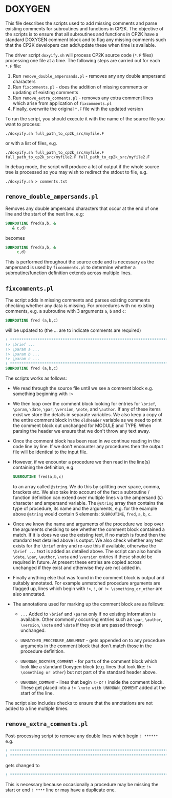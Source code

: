 # DOXYGEN

This file describes the scripts used to add missing comments and parse existing comments for
subroutines and functions in CP2K. The objective of the scripts is to ensure that all subroutines
and functions in CP2K have a standard DOXYGEN comment block and to flag any missing comments such
that the CP2K developers can add/update these when time is available.

The driver script `doxyify.sh` will process CP2K source code (`*.F` files) processing one file at a
time. The following steps are carried out for each `*.F` file:

1. Run `remove_double_ampersands.pl` - removes any any double ampersand characters
1. Run `fixcomments.pl` - does the addition of missing comments or updating of existing comments
1. Run `remove_extra_comments.pl` - removes any extra comment lines which arise from application of
   `fixcomments.pl`
1. Finally, overwrite the original `*.F` file with the updated version

To run the script, you should execute it with the name of the source file you want to process:

```shell
./doxyify.sh full_path_to_cp2k_src/myfile.F
```

or with a list of files, e.g.

```shell
./doxyify.sh full_path_to_cp2k_src/myfile.F full_path_to_cp2k_src/myfile2.F full_path_to_cp2k_src/myfile2.F
```

In debug mode, the script will produce a lot of output if the whole source tree is processed so you
may wish to redirect the stdout to file, e.g.

```shell
./doxyify.sh > comments.txt
```

## `remove_double_ampersands.pl`

Removes any double ampersand characters that occur at the end of one line and the start of the next
line, e.g:

```fortran
SUBROUTINE fred(a,b, &
   & c,d)
```

becomes

```fortran
SUBROUTINE fred(a,b, &
     c,d)
```

This is performed throughout the source code and is necessary as the ampersand is used by
`fixcomments.pl` to determine whether a subroutine/function definition extends across multiple
lines.

## `fixcomments.pl`

The script adds in missing comments and parses existing comments checking whether any data is
missing. For procedures with no existing comments, e.g. a subroutine with 3 arguments `a`, `b` and
`c`:

```fortran
SUBROUTINE fred (a,b,c)
```

will be updated to (the ... are to indicate comments are required)

```fortran
! *****************************************************************************
!> \brief ...
!> \param a ...
!> \param b ...
!> \param c ...
! *****************************************************************************
SUBROUTINE fred (a,b,c)
```

The scripts works as follows:

- We read through the source file until we see a comment block e.g. something beginning with `!>`

- We then loop over the comment block looking for entries for `\brief`, `\param`, `\date`, `\par`,
  `\version`, `\note`, and `\author`. If any of these items exist we store the details in separate
  variables. We also keep a copy of the entire comment block in the `oldheader` variable as we need
  to print the comment block out unchanged for MODULE and TYPE. When parsing the header we ensure
  that we don't throw any text away.

- Once the comment block has been read in we continue reading in the code line by line. If we don't
  encounter any procedures then the output file will be identical to the input file.

- However, if we encounter a procedure we then read in the line(s) containing the definition, e.g.

  ```fortran
  SUBROUTINE fred(a,b,c)
  ```

  to an array called `@string`. We do this by splitting over space, comma, brackets etc. We also
  take into account of the fact a subroutine / function definition can extend over multiple lines
  via the ampersand (`&`) character and ampersand variable. The `@string` array then contains the
  type of procedure, its name and the arguments, e.g. for the example above `@string` would contain
  5 elements: `SUBROUTINE`, `fred`, `a`, `b`, `c`.

- Once we know the name and arguments of the procedure we loop over the arguments checking to see
  whether the comment block contained a match. If it is does we use the existing text, if no match
  is found then the standard text detailed above is output. We also check whether any text exists
  for the `\brief` entry and re-use this if available, otherwise the `\brief ...` text is added as
  detailed above. The script can also handle `\date`, `\par`, `\author`, `\note` and `\version`
  entries if these should be required in future. At present these entries are copied across
  unchanged if they exist and otherwise they are not added in.

- Finally anything else that was found in the comment block is output and suitably annotated. For
  example unmatched procedure arguments are flagged up, lines which begin with `!>`, `!`, or
  `!> \something_or_other` are also annotated.

- The annotations used for marking up the comment block are as follows:

  - `...` Added to `\brief` and `\param` only if no existing information is available. Other
    commonly occurring entries such as `\par`, `\author`, `\version`, `\note` and `\date` if they
    exist are passed through unchanged.

  - `UNMATCHED_PROCEDURE_ARGUMENT` - gets appended on to any procedure arguments in the comment
    block that don't match those in the procedure definition.

  - `UNKNOWN_DOXYGEN_COMMENT` - for parts of the comment block which look like a standard Doxygen
    block (e.g. lines that look like: `!> \something or other`) but not part of the standard header
    above.

  - `UNKNOWN_COMMENT` - lines that begin `!>` or `!` inside the comment block. These get placed into
    a `!> \note with UNKNOWN_COMMENT` added at the start of the line.

The script also includes checks to ensure that the annotations are not added to a line multiple
times.

## `remove_extra_comments.pl`

Post-processing script to remove any double lines which begin `! ******` e.g.

```fortran
! *****************************************************************************
! *****************************************************************************
```

gets changed to

```fortran
! *****************************************************************************
```

This is necessary because occasionally a procedure may be missing the start or end `! ****` line or
may have a duplicate one.

